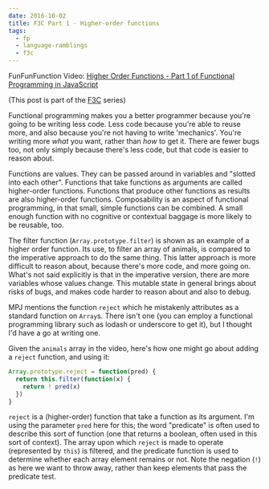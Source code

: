 ```yaml
---
date: 2016-10-02
title: F3C Part 1 - Higher-order functions
tags:
  - fp
  - language-ramblings
  - f3c
---
```

FunFunFunction Video: [Higher Order Functions - Part 1 of Functional Programming in JavaScript](https://www.youtube.com/watch?v=BMUiFMZr7vk&list=PL0zVEGEvSaeEd9hlmCXrk5yUyqUag-n84&index=1)

(This post is part of the [F3C](/blog/posts/2016/10/02/f3c-a-funfunfunction-companion-series/) series)

Functional programming makes you a better programmer because you're going to be writing less code. Less code because you're able to reuse more, and also because you're not having to write 'mechanics'. You're writing more *what* you want, rather than *how* to get it. There are fewer bugs too, not only simply because there's less code, but that code is easier to reason about.

Functions are values. They can be passed around in variables and "slotted into each other". Functions that take functions as arguments are called higher-order functions. Functions that produce other functions as results are also higher-order functions. Composability is an aspect of functional programming, in that small, simple functions can be combined. A small enough function with no cognitive or contextual baggage is more likely to be reusable, too.

The filter function (`Array.prototype.filter`) is shown as an example of a higher order function. Its use, to filter an array of animals, is compared to the imperative approach to do the same thing. This latter approach is more difficult to reason about, because there's more code, and more going on. What's not said explicitly is that in the imperative version, there are more variables whose values change. This mutable state in general brings about risks of bugs, and makes code harder to reason about and also to debug.

MPJ mentions the function `reject` which he mistakenly attributes as a standard function on `Array`s. There isn't one (you can employ a functional programming library such as lodash or underscore to get it), but I thought I'd have a go at writing one.

Given the `animals` array in the video, here's how one might go about adding a `reject` function, and using it:

```javascript
Array.prototype.reject = function(pred) {
  return this.filter(function(x) {
    return ! pred(x)
  })
}
```

`reject` is a (higher-order) function that take a function as its argument. I'm using the parameter `pred` here for this; the word "predicate" is often used to describe this sort of function (one that returns a boolean, often used in this sort of context). The array upon which `reject` is made to operate (represented by `this`) is filtered, and the predicate function is used to determine whether each array element remains or not. Note the negation (`!`) as here we want to throw away, rather than keep elements that pass the predicate test.
